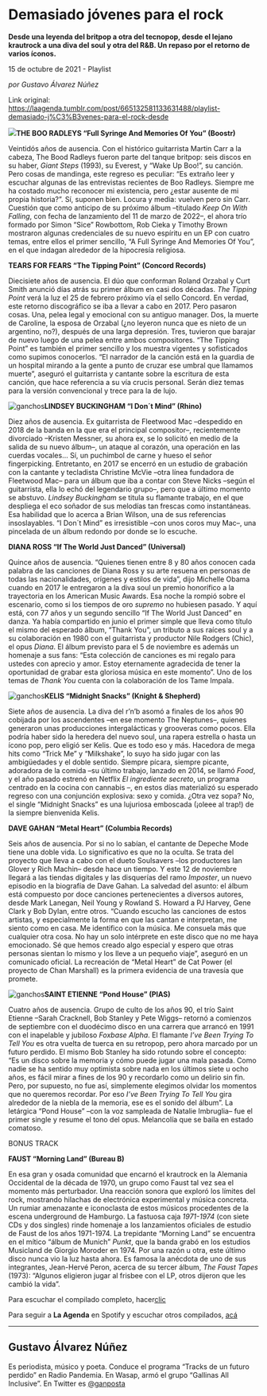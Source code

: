# Demasiado  jóvenes para el rock

**Desde una leyenda del britpop a otra del tecnopop, desde el lejano krautrock a una diva del soul y otra del R&B. Un repaso por el retorno de varios íconos.**

15 de octubre de 2021 - Playlist

_por Gustavo Álvarez Núñez_

Link original: https://laagenda.tumblr.com/post/665132581133631488/playlist-demasiado-j%C3%B3venes-para-el-rock-desde

![](https://64.media.tumblr.com/9ab3b4b4ba080aadf3a4dd01e49a41e0/ac75213945e292f6-25/s500x750/0f3c3778f418712377febe96d247cceeb4b0bfdf.jpg)**THE BOO RADLEYS “Full Syringe And Memories Of You” (Boostr)**  

Veintidós años de ausencia. Con el histórico guitarrista Martin Carr a la cabeza, The Bood Radleys fueron parte del tanque britpop: seis discos en su haber, *Giant Steps* (1993), su Everest, y “Wake Up Boo!”, su canción. Pero cosas de mandinga, este regreso es peculiar: “Es extraño leer y escuchar algunas de las entrevistas recientes de Boo Radleys. Siempre me ha costado mucho reconocer mi existencia, pero ¿estar ausente de mi propia historia?”. Sí, suponen bien. Locura y media: vuelven pero sin Carr. Cuestión que como anticipo de su próximo álbum –titulado *Keep On With Falling*, con fecha de lanzamiento del 11 de marzo de 2022–, el ahora trío formado por Simon “Sice” Rowbottom, Rob Cieka y Timothy Brown mostraron algunas credenciales de su nuevo espíritu en un EP con cuatro temas, entre ellos el primer sencillo, “A Full Syringe And Memories Of You”, en el que indagan alrededor de la hipocresía religiosa. 

**TEARS FOR FEARS “The Tipping Point” (Concord Records)**  

Diecisiete años de ausencia. El dúo que conforman Roland Orzabal y Curt Smith anunció días atrás su primer álbum en casi dos décadas. *The Tipping Point* verá la luz el 25 de febrero próximo vía el sello Concord. En verdad, este retorno discográfico se iba a llevar a cabo en 2017. Pero pasaron cosas. Una, pelea legal y emocional con su antiguo manager. Dos, la muerte de Caroline, la esposa de Orzabal (¿no leyeron nunca que es nieto de un argentino, no?), después de una larga depresión. Tres, tuvieron que barajar de nuevo luego de una pelea entre ambos compositores. “The Tipping Point” es también el primer sencillo y los muestra vigentes y sofisticados como supimos conocerlos. “El narrador de la canción está en la guardia de un hospital mirando a la gente a punto de cruzar ese umbral que llamamos muerte”, aseguró el guitarrista y cantante sobre la escritura de esta canción, que hace referencia a su vía crucis personal. Serán diez temas para la versión convencional y trece para la de lujo.

![ganchos](https://64.media.tumblr.com/0e4e5f3777b1a94c5407b8dc09ae0a54/ac75213945e292f6-7c/s500x750/9797056343999b2089f6bf3043b520c36531a5c9.jpg)**LINDSEY BUCKINGHAM “I Don´t Mind” (Rhino)**  

Diez años de ausencia. Ex guitarrista de Fleetwood Mac –despedido en 2018 de la banda en la que era el principal compositor–, recientemente divorciado –Kristen Messner, su ahora ex, se lo solicitó en medio de la salida de su nuevo álbum–, un ataque al corazón, una operación en las cuerdas vocales… Sí, un puchimbol de carne y hueso el señor fingerpicking. Entretanto, en 2017 se encerró en un estudio de grabación con la cantante y tecladista Christine McVie –otra línea fundadora de Fleetwood Mac– para un álbum que iba a contar con Steve Nicks –según el guitarrista, ella lo echó del legendario grupo–, pero que a último momento se abstuvo. *Lindsey Buckingham* se titula su flamante trabajo, en el que despliega el eco soñador de sus melodías tan frescas como instantáneas. Esa habilidad que lo acerca a Brian Wilson, una de sus referencias insoslayables. “I Don´t Mind” es irresistible –con unos coros muy Mac–, una pincelada de un álbum redondo por donde se lo escuche.

**DIANA ROSS “If The World Just Danced” (Universal)**  

Quince años de ausencia. “Quienes tienen entre 8 y 80 años conocen cada palabra de las canciones de Diana Ross y su arte resuena en personas de todas las nacionalidades, orígenes y estilos de vida”, dijo Michelle Obama cuando en 2017 le entregaron a la diva soul un premio honorífico a la trayectoria en los American Music Awards. Esa noche la rompió sobre el escenario, como si los tiempos de oro *supremo* no hubiesen pasado. Y aquí está, con 77 años y un segundo sencillo “If The World Just Danced” en danza. Ya había compartido en junio el primer simple que lleva como título el mismo del esperado álbum, “Thank You”, un tributo a sus raíces soul y a su colaboración en 1980 con el guitarrista y productor Nile Rodgers (Chic), el opus *Diana*. El álbum previsto para el 5 de noviembre es además un homenaje a sus fans: “Esta colección de canciones es mi regalo para ustedes con aprecio y amor. Estoy eternamente agradecida de tener la oportunidad de grabar esta gloriosa música en este momento”. Uno de los temas de *Thank You* cuenta con la colaboración de los Tame Impala.

![ganchos](https://64.media.tumblr.com/4122423ff38d59968ab2057cda251e73/ac75213945e292f6-cb/s500x750/6e8256f5c1040e370953bfe28340572d450659f4.jpg)**KELIS “Midnight Snacks” (Knight & Shepherd)**  

Siete años de ausencia. La diva del r’n’b asomó a finales de los años 90 cobijada por los ascendentes –en ese momento The Neptunes–, quienes generaron unas producciones intergalácticas y grooveras como pocos. Ella podría haber sido la heredera del nuevo soul, una rapera estrella o hasta un ícono pop, pero eligió ser Kelis. Que es todo eso y más. Hacedora de mega hits como “Trick Me” y “Milkshake”, lo suyo ha sido jugar con las ambigüedades y el doble sentido. Siempre pícara, siempre picante, adoradora de la comida –su último trabajo, lanzado en 2014, se llamó *Food*, y el año pasado estrenó en Netflix *El ingrediente secreto*, un programa centrado en la cocina con cannabis –, en estos días materializó su esperado regreso con una conjunción explosiva: sexo y comida. ¿Otra vez sopa? No, el single “Midnight Snacks” es una lujuriosa emboscada (¡oleee al trap!) de la siempre bienvenida Kelis.

**DAVE GAHAN “Metal Heart” (Columbia Records)**  

Seis años de ausencia. Por si no lo sabían, el cantante de Depeche Mode tiene una doble vida. Lo significativo es que no la oculta. Se trata del proyecto que lleva a cabo con el dueto Soulsavers –los productores Ian Glover y Rich Machin– desde hace un tiempo. Y este 12 de noviembre llegará a las tiendas digitales y las disquerías del ramo *Imposter*, un nuevo episodio en la biografía de Dave Gahan. La salvedad del asunto: el álbum está compuesto por doce canciones pertenecientes a diversos autores, desde Mark Lanegan, Neil Young y Rowland S. Howard a PJ Harvey, Gene Clark y Bob Dylan, entre otros. “Cuando escucho las canciones de estos artistas, y especialmente la forma en que las cantan e interpretan, me siento como en casa. Me identifico con la música. Me consuela más que cualquier otra cosa. No hay un solo intérprete en este disco que no me haya emocionado. Sé que hemos creado algo especial y espero que otras personas sientan lo mismo y los lleve a un pequeño viaje”, aseguró en un comunicado oficial. La recreación de “Metal Heart” de Cat Power (el proyecto de Chan Marshall) es la primera evidencia de una travesía que promete.

![ganchos](https://64.media.tumblr.com/13bf71298aa04f7b7ca213964f585699/ac75213945e292f6-96/s500x750/647fa05010a498f78ce0912b1f8927bd2e69e5f4.jpg)**SAINT ETIENNE “Pond House” (PIAS)**  

Cuatro años de ausencia. Grupo de culto de los años 90, el trío Saint Etienne –Sarah Cracknell, Bob Stanley y Pete Wiggs– retornó a comienzos de septiembre con el duodécimo disco en una carrera que arrancó en 1991 con el inapelable y jubiloso *Foxbase Alpha*. El flamante *I’ve Been Trying To Tell You* es otra vuelta de tuerca en su retropop, pero ahora marcado por un futuro perdido. El mismo Bob Stanley ha sido rotundo sobre el concepto: “Es un disco sobre la memoria y cómo puede jugar una mala pasada. Como nadie se ha sentido muy optimista sobre nada en los últimos siete u ocho años, es fácil mirar a fines de los 90 y recordarlo como un delirio sin fin. Pero, por supuesto, no fue así, simplemente elegimos olvidar los momentos que no queremos recordar. Por eso *I’ve Been Trying To Tell You* gira alrededor de la niebla de la memoria, ese es el sonido del álbum”. La letárgica “Pond House” –con la voz sampleada de Natalie Imbruglia– fue el primer single y resume el tono del opus. Melancolía que se baila en estado comatoso.

BONUS TRACK

**FAUST “Morning Land” (Bureau B)**  

En esa gran y osada comunidad que encarnó el krautrock en la Alemania Occidental de la década de 1970, un grupo como Faust tal vez sea el momento más perturbador. Una reacción sonora que exploró los límites del rock, mostrando hilachas de electrónica experimental y música concreta. Un rumiar amenazante e iconoclasta de estos músicos procedentes de la escena underground de Hamburgo. La fastuosa caja *1971-1974* (con siete CDs y dos singles) rinde homenaje a los lanzamientos oficiales de estudio de Faust de los años 1971-1974. La trepidante “Morning Land” se encuentra en el mítico “álbum de Munich” *Punkt*, que la banda grabó en los estudios Musicland de Giorgio Moroder en 1974. Por una razón u otra, este último disco nunca vio la luz hasta ahora. Es famosa la anécdota de uno de sus integrantes, Jean-Hervé Peron, acerca de su tercer álbum, *The Faust Tapes* (1973): “Algunos eligieron jugar al frisbee con el LP, otros dijeron que les cambió la vida”.

Para escuchar el compilado completo, hacer[clic](https://t.umblr.com/redirect?z=https%3A%2F%2Fopen.spotify.com%2Fembed%2Fplaylist%2F1VMs4MQqwTFXcK2oeAkFCM&t=Y2FjM2Y1N2Q1ODBhMzM4M2JkZWY2ZmRjMDY3OTBlNzQ4MjU4NjU3Yix0V0Z0eG9PYQ%3D%3D&b=t%3AXDz46txpppLgDp7rJlWQpw&p=https%3A%2F%2Flaagenda.tumblr.com%2Fpost%2F665132581133631488%2Fplaylist-demasiado-j%25C3%25B3venes-para-el-rock-desde&m=1&ts=1705436576)

Para seguir a **La Agenda** en Spotify y escuchar otros compilados, [acá](https://t.umblr.com/redirect?z=https%3A%2F%2Fopen.spotify.com%2Fuser%2Fsw7jovcft51wn1tjheb4njibk&t=NDU5YzU1MDBiMTUxNWVmMmY1MTRjZWIyMDkyNmMzNGUxNDNlZDQzNyx0V0Z0eG9PYQ%3D%3D&b=t%3AXDz46txpppLgDp7rJlWQpw&p=https%3A%2F%2Flaagenda.tumblr.com%2Fpost%2F665132581133631488%2Fplaylist-demasiado-j%25C3%25B3venes-para-el-rock-desde&m=1&ts=1705436576)

  




---

 Gustavo Álvarez Núñez
----------------------

Es periodista, músico y poeta. Conduce el programa “Tracks de un futuro perdido” en Radio Pandemia. En Wasap, armó el grupo “Gallinas All Inclusive”. En Twitter es [@ganposta](https://twitter.com/ganposta?lang=es)

